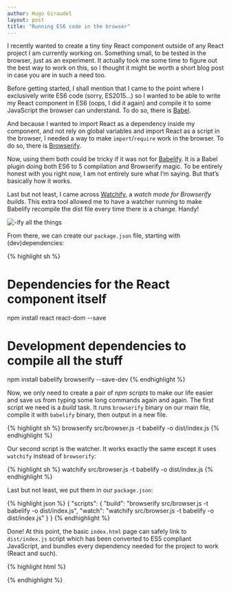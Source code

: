 ```yaml
---
author: Hugo Giraudel
layout: post
title: "Running ES6 code in the browser"
---
```


I recently wanted to create a tiny tiny React component outside of any React project I am currently working on. Something small, to be tested in the browser, just as an experiment. It actually took me some time to figure out the best way to work on this, so I thought it might be worth a short blog post in case you are in such a need too.

Before getting started, I shall mention that I came to the point where I exclusively write ES6 code (sorry, ES2015…) so I wanted to be able to write my React component in ES6 (oops, I did it again) and compile it to some JavaScript the browser can understand. To do so, there is [Babel](https://babeljs.io/).

And because I wanted to import React as a dependency inside my component, and not rely on global variables and import React as a script in the browser, I needed a way to make `import`/`require` work in the browser. To do so, there is [Browserify](http://browserify.org/).

Now, using them both could be tricky if it was not for [Babelify](https://github.com/babel/babelify). It is a Babel plugin doing both ES6 to 5 compilation and Browserify magic. To be entirely honest with you right now, I am not entirely sure what I’m saying. But that’s basically how it works.

Last but not least, I came across [Watchify](https://github.com/substack/watchify), a *watch mode for Browserify builds*. This extra tool allowed me to have a watcher running to make Babelify recompile the dist file every time there is a change. Handy!

![-ify all the things](http://i.imgur.com/yHiAcVZ.jpg)

From there, we can create our `package.json` file, starting with (dev)dependencies:

{% highlight sh %}
# Dependencies for the React component itself
npm install react react-dom --save
# Development dependencies to compile all the stuff
npm install babelify browserify --save-dev
{% endhighlight %}

Now, we only need to create a pair of *npm scripts* to make our life easier and save us from typing some long commands again and again. The first script we need is a *build* task. It runs `browserify` binary on our main file, compile it with `babelify` binary, then output in a new file.

{% highlight sh %}
browserify src/browser.js -t babelify -o dist/index.js
{% endhighlight %}

Our second script is the watcher. It works exactly the same except it uses `watchify` instead of `browserify`:

{% highlight sh %}
watchify src/browser.js -t babelify -o dist/index.js
{% endhighlight %}

Last but not least, we put them in our `package.json`:

{% highlight json %}
{
  "scripts": {
    "build": "browserify src/browser.js -t babelify -o dist/index.js",
    "watch": "watchify src/browser.js -t babelify -o dist/index.js"
  }
}
{% endhighlight %}

Done! At this point, the basic `index.html` page can safely link to `dist/index.js` script which has been converted to ES5 compliant JavaScript, and bundles every dependency needed for the project to work (React and such).

{% highlight html %}
<script src="dist/index.js"></script>
{% endhighlight %}
